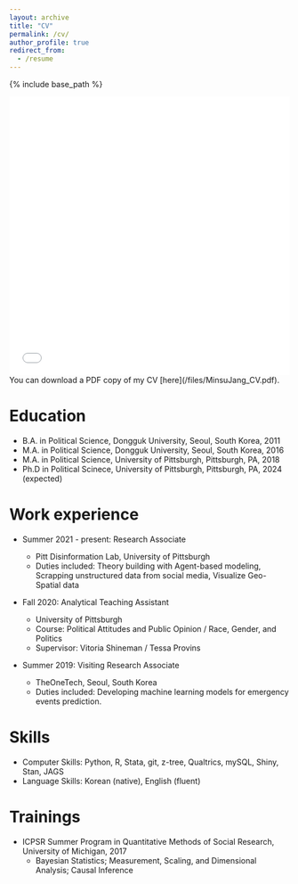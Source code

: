 ```yaml
---
layout: archive
title: "CV"
permalink: /cv/
author_profile: true
redirect_from:
  - /resume
---
```

{% include base_path %}
<iframe src="/files/MinsuJang_CV.pdf" width="100%" height="500" frameborder="no" border="0" marginwidth="0" marginheight="0"></iframe> You can download a PDF copy of my CV [here](/files/MinsuJang_CV.pdf).

Education
======
* B.A. in Political Science, Dongguk University, Seoul, South Korea, 2011
* M.A. in Political Science, Dongguk University, Seoul, South Korea, 2016
* M.A. in Political Science, University of Pittsburgh, Pittsburgh, PA, 2018
* Ph.D in Political Scinece, University of Pittsburgh, Pittsburgh, PA, 2024 (expected)

Work experience
======
* Summer 2021 - present: Research Associate
  * Pitt Disinformation Lab, University of Pittsburgh
  * Duties included: Theory building with Agent-based modeling, Scrapping unstructured data from social media, Visualize Geo-Spatial data
  
* Fall 2020: Analytical Teaching Assistant
  * University of Pittsburgh
  * Course: Political Attitudes and Public Opinion / Race, Gender, and Politics
  * Supervisor: Vitoria Shineman / Tessa Provins

* Summer 2019: Visiting Research Associate
  * TheOneTech, Seoul, South Korea
  * Duties included: Developing machine learning models for emergency events prediction.
  
Skills
======
* Computer Skills: Python, R, Stata, git, z-tree, Qualtrics, mySQL, Shiny, Stan, JAGS
* Language Skills: Korean (native), English (fluent)
  
Trainings
======
* ICPSR Summer Program in Quantitative Methods of Social Research, University of Michigan, 2017
  * Bayesian Statistics; Measurement, Scaling, and Dimensional Analysis; Causal Inference
